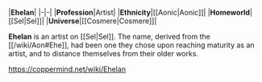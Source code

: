 |**Ehelan**|
|-|-|
|**Profession**|Artist|
|**Ethnicity**|[[Aonic\|Aonic]]|
|**Homeworld**|[[Sel\|Sel]]|
|**Universe**|[[Cosmere\|Cosmere]]|

**Ehelan** is an artist on [[Sel\|Sel]]. The name, derived from the [[/wiki/Aon#Ehe]], had been one they chose upon reaching maturity as an artist, and to distance themselves from their older works.



https://coppermind.net/wiki/Ehelan